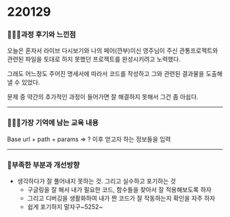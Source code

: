 # 220129

### 👨🏼‍🏫과정 후기와 느낀점

오늘은 혼자서 라이브 다시보기와 나의 페어(깐부)이신 영주님이 주신 관통프로젝트와 관련된 파일을 토대로 하지 못했던 프로젝트를 완성시키려고 노력했다.

그래도 어느정도 주어진 명세서에 따라서 코드를 작성하고 그와 관련된 결과물을 도출해낼 수 있었다.

문제 중 약간의 추가적인 과정이 들어가면 잘 해결하지 못해서 그건 좀 아쉽다.

---

### 💁🏼‍♂️가장 기억에 남는 교육 내용

Base url + path + params => ? 이후 얻고자 하는 정보들을 입력

---

### 💫부족한 부분과 개선방향

- 생각하다가 잘 풀어내지 못하는 것. 그리고 실수하고 포기하는 것
  - 구글링을 잘 해서 내가 필요한 코드, 함수들을 찾아서 잘 적용해보도록 하자
  - 그리고 디버깅을 생활화하여 내가 짠 코드가 잘 작동하는지 확인을 자주 하자
  - 쉽게 포기하지 말자구~5252~

